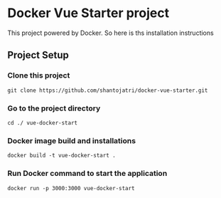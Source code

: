# Docker Vue Starter project

This project powered by Docker. So here is ths installation instructions

## Project Setup

### Clone this project
```
git clone https://github.com/shantojatri/docker-vue-starter.git
```

### Go to the project directory

```
cd ./ vue-docker-start 
```

### Docker image build and installations

```
docker build -t vue-docker-start .
```

### Run Docker command to start the application

```
docker run -p 3000:3000 vue-docker-start
```

